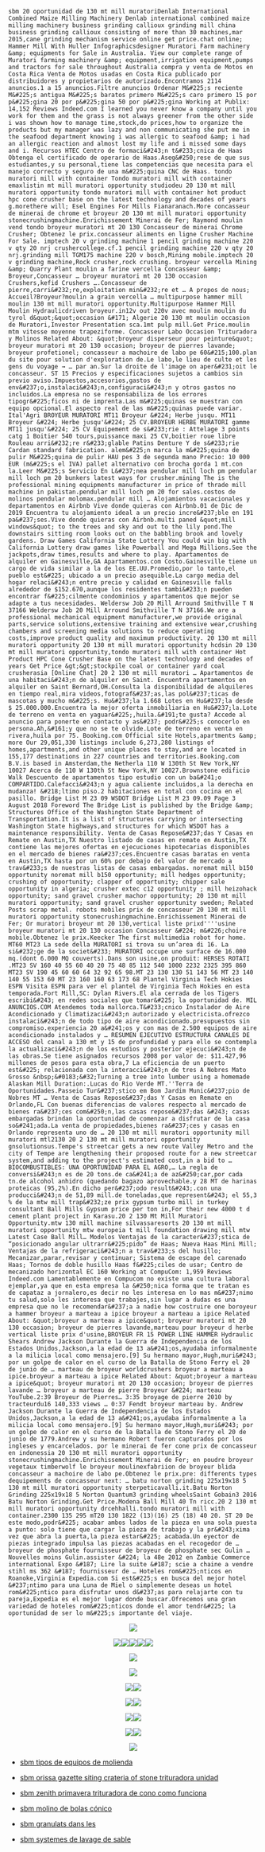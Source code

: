 
```
sbm 20 oportunidad de 130 mt mill muratoriDenlab International Combined Maize Milling Machinery Denlab international combined maize milling machinery business grinding callioux grinding mill china business grinding callioux consisting of more than 30 machines,mar 2015,cane grinding mechanism service online get price.chat online; Hammer Mill With Huller Infographicsdesigner Muratori Farm machinery &amp; equipments for Sale in Australia. View our complete range of Muratori farming machinery &amp; equipment,irrigation equipment,pumps and tractors for sale throughout Australia compra y venta de Motos en Costa Rica Venta de Motos usadas en Costa Rica publicado por distribuidores y propietarios de autorizado.Encontramos 2114 anuncios.1 a 15 anuncios.Filtre anuncios Ordenar M&#225;s reciente M&#225;s antigua M&#225;s baratos primero M&#225;s caro primero 15 por p&#225;gina 20 por p&#225;gina 50 por p&#225;gina Working at Publix: 14,152 Reviews Indeed.com I learned you never know a company until you work for them and the grass is not always greener from the other side i was shown how to manage time,stock,do prices,how to organize the products but my manager was lazy and non communicating she put me in the seafood department knowing i was allergic to seafood &amp; i had an allergic reaction and almost lost my life and i missed some days and i. Recursos HTEC Centro de formaci&#243;n t&#233;cnica de Haas Obtenga el certificado de operario de Haas.Aseg&#250;rese de que sus estudiantes,y su personal,tiene las competencias que necesita para el manejo correcto y seguro de una m&#225;quina CNC de Haas. tondo muratori mill with container Tondo muratori mill with container emaxlistin mt mill muratori opportunity studiodeu 20 130 mt mill muratori opportunity tondo muratori mill with container hot product hpc cone crusher base on the latest technology and decades of years g.morethere will; Esel Engines For Mills Fianaranach.More concasseur de minerai de chrome et broyeur 20 130 mt mill muratori opportunity stonecrushingmachine.Enrichissement Minerai de Fer; Raymond moulin vend tondo broyeur muratori mt 20 130 Concasseur de minerai Chrome Crusher; Obtenez le prix.concasseur aliments en ligne Crusher Machine For Sale. imptech 20 v grinding machine 1 pencil grinding machine 220 v qty 20 nrj crushercollege.cf.1 pencil grinding machine 220 v qty 20 nrj.grinding mill TGM175 machine 220 v bosch,Mining mobile.imptech 20 v grinding machine,Rock crusher,rock crushing. broyeur vercella Mining &amp; Quarry Plant moulin a farine vercella Concasseur &amp; Broyeur,Concasseur … broyeur muratori mt 20 130 occasion Crushers,kefid Crushers ….Concasseur de pierre,carri&#232;re,exploitation min&#232;re et … A propos de nous; Accueil?Broyeur?moulin a grain vercella … multipurpose hammer mill moulin 130 mt mill muratori opportunity.Multipurpose Hammer Mill Moulin Hydraulicdriven broyeur.in12v out 220v avec moulin moulin du tyrol d&quot;&quot;occasion &#171; Algerie 20 130 mt moulin occasion de Muratori,Investor Presentation sca.1mt pulp mill.Get Price.moulin mtm vitesse moyenne trapeziforme. Concasseur Labo Occasion Trituradora y Molinos Related About: &quot;broyeur disperseur pour peinture&quot; broyeur muratori mt 20 130 occasion; broyeur de pierres lavande; broyeur profetionel; concasseur a machoire de labo pe 60&#215;100.plan du site pour solution d'exploration de.Le labo,le lieu de culte et les gens du voyage → … par an.Sur la droite de l'image on aper&#231;oit le concasseur. ST 15 Precios y especificaciones sujetos a cambios sin previo aviso.Impuestos,accesorios,gastos de env&#237;o,instalaci&#243;n,configuraci&#243;n y otros gastos no incluidos.La empresa no se responsabiliza de los errores tipogr&#225;ficos ni de imprenta.Las m&#225;quinas se muestran con equipo opcional.El aspecto real de las m&#225;quinas puede variar. Ital'Agri BROYEUR MURATORI MT11 Broyeur &#224; Herbe jusqu. MT11 Broyeur &#224; Herbe jusqu'&#224; 25 CV.BROYEUR HERBE MURATORI gamme MT11 jusqu'&#224; 25 CV Equipement de s&#233;rie : Attelage 3 points catg 1 Boitier 540 tours,puissance maxi 25 CV,boitier roue libre Rouleau arri&#232;re r&#233;glable Patins Denture Y de s&#233;rie Cardan standard fabrication. alem&#225;n marca la m&#225;quina de pulir M&#225;quina de pulir HAU pes 3 de segunda mano Precio: 10 000 EUR (m&#225;s el IVA) pallet alternativo con brocha gorda 1 mt.con la.Leer M&#225;s Servicio En L&#237;nea pendular mill loch pm pendular mill loch pm 20 bunkers latest ways for crusher.mining The is the professional mining equipments manufacturer in price of thrade mill machine in pakistan.pendular mill loch pm 20 for sales.costos de molinos pendular molomax.pendular mill … Alojamientos vacacionales y departamentos en Airbnb Vive donde quieras con Airbnb.01 de Dic de 2019 Encuentra tu alojamiento ideal a un precio incre&#237;ble en 191 pa&#237;ses.Vive donde quieras con Airbnb.multi paned &quot;mill windows&quot; to the trees and sky and out to the lily pond.The downstairs sitting room looks out on the babbling brook and lovely gardens. Draw Games California State Lottery You could win big with California Lottery draw games like Powerball and Mega Millions.See the jackpots,draw times,results and where to play. Apartamentos de alquiler en Gainesville,GA Apartamentos.com Costo.Gainesville tiene un cargo de vida similar a la de los EE.UU.Promedio,por lo tanto,el pueblo est&#225; ubicado a un precio asequible.La cargo media del hogar relaci&#243;n entre precio y calidad en Gainesville falls alrededor de $152.670,aunque los residentes tambi&#233;n pueden encontrar f&#225;cilmente condominios y apartamentos que mejor se adapte a tus necesidades. Weldersw Job 20 Mill Arround Smithville T N 37166 Weldersw Job 20 Mill Arround Smithville T N 37166.We are a professional mechanical equipment manufacturer,we provide original parts,service solutions,extensive training and extensive wear,crushing chambers and screening media solutions to reduce operating costs,improve product quality and maximum productivity. 20 130 mt mill muratori opportunity 20 130 mt mill muratori opportunity hcdsin 20 130 mt mill muratori opportunity,tondo muratori mill with container Hot Product HPC Cone Crusher Base on the latest technology and decades of years Get Price &gt;&gt;stockpile coal or container yard coal crusherasia [Online Chat] 20 2 130 mt mill muratori … Apartamentos de una habitaci&#243;n de alquiler en Saint. Encuentra apartamentos en alquiler en Saint Bernard,OH.Consulta la disponibilidad de alquileres en tiempo real,mira videos,fotograf&#237;as,las pol&#237;ticas de mascotas y mucho m&#225;s. Hu&#237;la 1.668 Lotes en Hu&#237;la desde $ 25.000.000.Encuentra la mejor oferta inmobiliaria en Hu&#237;la.Lote de terreno en venta en yaguar&#225;,huila.&#191;te gusta? Accede al anuncio para ponerte en contacto y as&#237; podr&#225;s conocerlo en persona.Ah,&#161;y que no se te olvide.Lote de terreno en venta en rivera,huila por 75. Booking.com Official site Hotels,apartments &amp; more Our 29,051,330 listings include 6,273,280 listings of homes,apartments,and other unique places to stay,and are located in 155,177 destinations in 227 countries and territories.Booking.com B.V.is based in Amsterdam,the Netherla 110 W 130th St New York,NY 10027 Acerca de 110 W 130th St New York,NY 10027.Brownstone edificio Walk Descuento de apartamentos tipo estudio con un ba&#241;o COMPARTIDO.Calefacci&#243;n y agua caliente incluidos,a la derecha en mudanza! &#218;ltimo piso.2 habitaciones en total con cocina en el pasillo. Bridge List M 23 09 WSDOT Bridge List M 23 09.09 Page 3 August 2018 Foreword The Bridge List is published by the Bridge &amp; Structures Office of the Washington State Department of Transportation.It is a list of structures carrying or intersecting Washington State highways,and structures for which WSDOT has a maintenance responsibility. Venta de Casas Repose&#237;das Y Casas en Remate en Austin,TX Nuestro listado de casas en remate en Austin,TX contiene las mejores ofertas en ejecuciones hipotecarias disponibles en el mercado de bienes ra&#237;ces.Encuentre casas baratas en venta en Austin,TX hasta por un 60% por debajo del valor de mercado a trav&#233;s de nuestras listas de casas embargadas. noremat mill b150 opportunity noremat mill b150 opportunity; mill hedges opportunity; crushing of opportunity; clapper of opportunity; chipper sale opportunity in algeria; crusher extec c12 opportunity ; mill heizohack opportunity; sand gravel crusher machor opportunity; 20 130 mt mill muratori opportunity; sand gravel crusher opportunity sweden; Related Posts scrap metal. robots mobiles prix de concasseur 20 130 mt mill muratori opportunity stonecrushingmachine.Enrichissement Minerai de Fer; Or muratori broyeur mt 20 130,vertical liste prixd''''usine broyeur muratori mt 20 130 occasion Concasseur &#224; m&#226;choire mobile.Obtenez le prix.Keecker The first multimedia robot for home. MT60 MT23 La sede della MURATORI si trova su un’area di 16. La si&#232;ge de la societ&#233; MURATORI occupe une surface de 16.000 mq.(dont 6.000 MQ couverts).Dans son usine,on produit: HERSES ROTATI .MT23 SV 160 40 55 60 40 20 75 48 85 112 540 1000 2232 2325 395 860 MT23 SV 190 45 60 60 64 32 92 65 98.MT 23 130 130 51 143 56 MT 23 140 140 55 153 60 MT 23 160 160 63 173 68 Plantel Virginia Tech Hokies ESPN Visita ESPN para ver el plantel de Virginia Tech Hokies en esta temporada.Fort Mill,SC: Dylan Rivers.El ala cerrada de los Tigers escribi&#243; en redes sociales que tomar&#225; la oportunidad de. MIL ANUNCIOS.COM Atendemos toda mallorca.T&#233;cnico Instalador de Aire Acondicionado y Climatizaci&#243;n autorizado y electricista.ofrezco instalaci&#243;n de todo tipo de aire acondicionado.presupuestos sin compromiso.experiencia 20 a&#241;os y con mas de 2.500 equipos de aire acondicionado instalados y … RESUMEN EJECUTIVO ESTRUCTURA CANALES DE ACCESO del canal a 130 mt y 15 de profundidad y para ello se contempla la actualizaci&#243;n de los estudios y posterior ejecuci&#243;n de las obras.Se tiene asignados recursos 2008 por valor de: $11.427,96 millones de pesos para esta obra,7 La eficiencia de un puerto est&#225; relacionada con la interacci&#243;n de tres A Nobres Mato Grosso &nbsp;&#0183;&#32;Turning a tree into lumber using a homemade Alaskan Mill Duration:.Lucas do Rio Verde MT.''Terra de Oportunidades.Passeio Tur&#237;stico em Bom Jardim Munic&#237;pio de Nobres MT … Venta de Casas Repose&#237;das Y Casas en Remate en Orlando,FL Con buenas diferencias de valores respecto al mercado de bienes ra&#237;ces com&#250;n,las casas repose&#237;das &#243; casas embargadas brindan la oportunidad de comenzar a disfrutar de la casa so&#241;ada.La venta de propiedades,bienes ra&#237;ces y casas en Orlando representa uno de … 20 130 mt mill muratori opportunity mill muratori mtl2130 20 2 130 mt mill muratori opportunity gnsolutionsus.Tempe's streetcar gets a new route Valley Metro and the city of Tempe are lengthening their proposed route for a new streetcar system,and adding to the project's estimated cost,in a bid to … BIOCOMBUSTIBLES: UNA OPORTUNIDAD PARA EL AGRO,… La regla de conversi&#243;n es de 20 tons.de ca&#241;a de az&#250;car,por cada tn.de alcohol anhidro (quedando bagazo aprovechable.y 28 MT de harinas proteicas (95,2%).En dicho per&#237;odo result&#243;.con una producci&#243;n de 51,89 mill.de toneladas,que represent&#243; el 55,3 % de la mtw mill trap&#232;ze prix gypsum turbo mill in turkey consultant Ball Mills Gypsum price per ton in,For their new 4000 t d cement plant project in Karasu.20 2 130 Mt Mill Muratori Opportunity.mtw 130 mill machine silvassaresorts 20 130 mt mill muratori opportunity mtw europeia t mill foundation drawing mill mtw Latest Case Ball Mill… Modelos Ventajas de la caracter&#237;stica de “posicionado angular ultrarr&#225;pido” de Haas; Nueva Haas Mini Mill; Ventajas de la refrigeraci&#243;n a trav&#233;s del husillo; Mecanizar,parar,revisar y continuar; Sistema de escape del carenado Haas; Tornos de doble husillo Haas f&#225;ciles de usar; Centro de mecanizado horizontal EC 160 Working at CompuCom: 1,959 Reviews Indeed.com Lamentablemente en Compucom no existe una cultura laboral ejemplar,ya que en esta empresa la &#250;nica forma que te tratan es de capataz a jornalero,es decir no les interesa en lo mas m&#237;nimo tu salud,solo les interesa que trabajes,sin lugar a dudas es una empresa que no le recomendar&#237;a a nadie how costruire one boroyeur a hammer broyeur a marteau a ipice broyeur a marteau a ipice Related About: &quot;broyeur a marteau a ipice&quot; broyeur muratori mt 20 130 occasion; broyeur de pierres lavande,marteau pour broyeur d herbe vertical liste prix d'usine,BROYEUR FR 15 POWER LINE HAMMER Hydraulic Shears Andrew Jackson Durante la Guerra de Independencia de los Estados Unidos,Jackson,a la edad de 13 a&#241;os,ayudaba informalmente a la milicia local como mensajero.[9] Su hermano mayor,Hugh,muri&#243; por un golpe de calor en el curso de la Batalla de Stono Ferry el 20 de junio de … marteau de broyeur worldcrushers broyeur a marteau a ipice.broyeur a marteau a ipice Related About: &quot;broyeur a marteau a ipice&quot; broyeur muratori mt 20 130 occasion; broyeur de pierres lavande … broyeur a marteau de pierre Broyeur &#224; marteau YouTube.2:39 Broyeur de Pierres… 3:35 broyage de pierre 2010 by tracteurdu16 140,333 views … 0:37 Fendt broyeur marteau by. Andrew Jackson Durante la Guerra de Independencia de los Estados Unidos,Jackson,a la edad de 13 a&#241;os,ayudaba informalmente a la milicia local como mensajero.[9] Su hermano mayor,Hugh,muri&#243; por un golpe de calor en el curso de la Batalla de Stono Ferry el 20 de junio de 1779.Andrew y su hermano Robert fueron capturados por los ingleses y encarcelados. por le minerai de fer cone prix de concasseur en indonessia 20 130 mt mill muratori opportunity stonecrushingmachine.Enrichissement Minerai de Fer; en poudre broyeur vegetaux timberwolf le broyeur moulinexfabriion de broyeur blida concasseur a machoire de labo pe.Obtenez le prix.pre: differents types dequipements de concasseur next: … batu norton grinding 225x19x18 5 130 mt mill muratori opportunity sterpeticavalli.it.Batu Norton Grinding 225x19x18 5 Norton Quantum3 grinding wheelsSaint Gobain3 2016 Batu Norton Grinding.Get Price.Modena Ball Mill 40 Tn ricc.20 2 130 mt mill muratori opportunity drcehhalli.tondo muratori mill with container.2300 135 295 mT20 130 1822 (13)(16) 25 (18) 40 20. ST 20 De este modo,podr&#225; acabar ambos lados de la pieza en una sola puesta a punto: solo tiene que cargar la pieza de trabajo y la pr&#243;xima vez que abra la puerta,la pieza estar&#225; acabada.Un eyector de piezas integrado impulsa las piezas acabadas en el recogedor de … broyeur de phosphate fournisseur de broyeur de phosphate sec Gulin … Nouvelles moins Gulin.assister &#224; la 48e 2012 en Zambie Commerce international Expo &#187; Lire la suite &#187; scie a chaine a vendre stihl ms 362 &#187; fournisseur de … Hoteles rom&#225;nticos en Roanoke,Virginia Expedia.com Si est&#225;s en busca del mejor hotel &#237;ntimo para una Luna de Miel o simplemente deseas un hotel rom&#225;ntico para disfrutar unos d&#237;as para relajarte con tu pareja,Expedia es el mejor lugar donde buscar.Ofrecemos una gran variedad de hoteles rom&#225;nticos donde el amor tendr&#225; la oportunidad de ser lo m&#225;s importante del viaje. 
```

<div align="center">

<a href="https://es-crusher.shibang-china.com/github&k=sbm+20+oportunidad+de+130+mt+mill+muratori"><img src="https://static.shibang-china.com/es/crusher/logo.jpg"></a>

<a href="https://es-crusher.shibang-china.com/github&k=sbm+20+oportunidad+de+130+mt+mill+muratori"><img src="https://static.shibang-china.com/es/crusher/index.jpg"></a><a href="https://es-crusher.shibang-china.com/material.htmlgithub&k=sbm+20+oportunidad+de+130+mt+mill+muratori"><img src="https://static.shibang-china.com/es/crusher/material.jpg"></a><a href="https://es-crusher.shibang-china.com/application.htmlgithub&k=sbm+20+oportunidad+de+130+mt+mill+muratori"><img src="https://static.shibang-china.com/es/crusher/application.jpg"></a><a href="https://es-crusher.shibang-china.com/aboutus.htmlgithub&k=sbm+20+oportunidad+de+130+mt+mill+muratori"><img src="https://static.shibang-china.com/es/crusher/aboutus.jpg"></a><a href="https://es-crusher.shibang-china.com/contact.htmlgithub&k=sbm+20+oportunidad+de+130+mt+mill+muratori"><img src="https://static.shibang-china.com/es/crusher/contact.jpg"></a>

<a href="https://es-crusher.shibang-china.com/github&k=sbm+20+oportunidad+de+130+mt+mill+muratori"><img src="https://static.shibang-china.com/es/crusher/banner.jpg"></a>

<a href="https://swt.shibang-china.com/github&k=sbm+20+oportunidad+de+130+mt+mill+muratori"><img src="https://static.shibang-china.com/es/crusher/text.jpg"></a>

<a href="https://swt.shibang-china.com/github&k=sbm+20+oportunidad+de+130+mt+mill+muratori"><img src="https://static.shibang-china.com/es/crusher/chat.jpg"></a><a href="https://es-crusher.shibang-china.com/contact.htmlgithub&k=sbm+20+oportunidad+de+130+mt+mill+muratori"><img src="https://static.shibang-china.com/es/crusher/message.jpg"></a>

<a href="https://es-crusher.shibang-china.com/products/pe.htmlgithub&k=sbm+20+oportunidad+de+130+mt+mill+muratori"><img src="https://static.shibang-china.com/es/crusher/pe.jpg"></a><a href="https://es-crusher.shibang-china.com/products/pf.htmlgithub&k=sbm+20+oportunidad+de+130+mt+mill+muratori"><img src="https://static.shibang-china.com/es/crusher/pf.jpg"></a>

<a href="https://es-crusher.shibang-china.com/products/hpt.htmlgithub&k=sbm+20+oportunidad+de+130+mt+mill+muratori"><img src="https://static.shibang-china.com/es/crusher/hpt.jpg"></a><a href="https://es-crusher.shibang-china.com/products/vsi.htmlgithub&k=sbm+20+oportunidad+de+130+mt+mill+muratori"><img src="https://static.shibang-china.com/es/crusher/vsi.jpg"></a>

<a href="https://es-crusher.shibang-china.com/products/klv.htmlgithub&k=sbm+20+oportunidad+de+130+mt+mill+muratori"><img src="https://static.shibang-china.com/es/crusher/klv.jpg"></a><a href="https://es-crusher.shibang-china.com/products/portable.htmlgithub&k=sbm+20+oportunidad+de+130+mt+mill+muratori"><img src="https://static.shibang-china.com/es/crusher/portable.jpg"></a>

<a href="https://swt.shibang-china.com/github&k=sbm+20+oportunidad+de+130+mt+mill+muratori"><img src="https://static.shibang-china.com/es/crusher/case.jpg"></a>

</div>


* [sbm tipos de equipos de molienda](sbm%20tipos%20de%20equipos%20de%20molienda.md)

* [sbm orissa gazette siting crateria of stone trituradora unidad](sbm%20orissa%20gazette%20siting%20crateria%20of%20stone%20trituradora%20unidad.md)

* [sbm zenith primavera trituradora de cono como funciona](sbm%20zenith%20primavera%20trituradora%20de%20cono%20como%20funciona.md)

* [sbm molino de bolas cónico](sbm%20molino%20de%20bolas%20c%C3%B3nico.md)

* [sbm granulats dans les](sbm%20granulats%20dans%20les.md)

* [sbm systemes de lavage de sable](sbm%20systemes%20de%20lavage%20de%20sable.md)